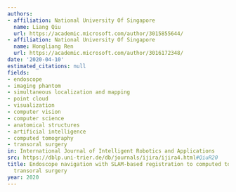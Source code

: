 ```yaml
---
authors:
- affiliation: National University Of Singapore
  name: Liang Qiu
  url: https://academic.microsoft.com/author/3015855644/
- affiliation: National University Of Singapore
  name: Hongliang Ren
  url: https://academic.microsoft.com/author/3016172348/
date: '2020-04-10'
estimated_citations: null
fields:
- endoscope
- imaging phantom
- simultaneous localization and mapping
- point cloud
- visualization
- computer vision
- computer science
- anatomical structures
- artificial intelligence
- computed tomography
- transoral surgery
in: International Journal of Intelligent Robotics and Applications
src: https://dblp.uni-trier.de/db/journals/ijira/ijira4.html#QiuR20
title: Endoscope navigation with SLAM-based registration to computed tomography for
  transoral surgery
year: 2020
---
```


